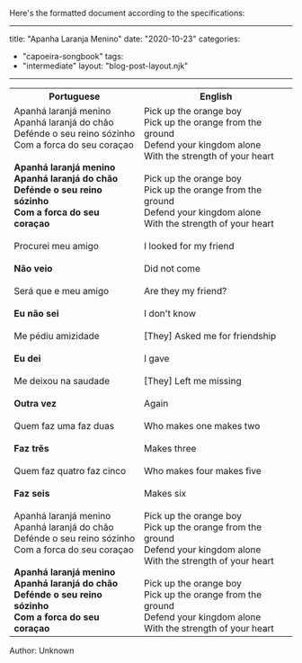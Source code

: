 Here's the formatted document according to the specifications:

---
title: "Apanha Laranja Menino"
date: "2020-10-23"
categories: 
  - "capoeira-songbook"
tags: 
  - "intermediate"
layout: "blog-post-layout.njk"
---

<table class="capoeira-table">
    <tr class="header-row">
        <th>Portuguese</th>
        <th>English</th>
    </tr>
    <tr>
        <td>Apanhá laranjá menino<br>
Apanhá laranjá do chão<br>
Defénde o seu reino sózinho<br>
Com a forca do seu coraçao<br>
<br>
<strong>Apanhá laranjá menino</strong><br>
<strong>Apanhá laranjá do chão</strong><br>
<strong>Defénde o seu reino sózinho</strong><br>
<strong>Com a forca do seu coraçao</strong><br>
<br>
Procurei meu amigo<br>
<br>
<strong>Não veio</strong><br>
<br>
Será que e meu amigo<br>
<br>
<strong>Eu não sei</strong><br>
<br>
Me pédiu amizidade<br>
<br>
<strong>Eu dei</strong><br>
<br>
Me deixou na saudade<br>
<br>
<strong>Outra vez</strong><br>
<br>
Quem faz uma faz duas<br>
<br>
<strong>Faz três</strong><br>
<br>
Quem faz quatro faz cinco<br>
<br>
<strong>Faz seis</strong><br>
<br>
Apanhá laranjá menino<br>
Apanhá laranjá do chão<br>
Defénde o seu reino sózinho<br>
Com a forca do seu coraçao<br>
<br>
<strong>Apanhá laranjá menino</strong><br>
<strong>Apanhá laranjá do chão</strong><br>
<strong>Defénde o seu reino sózinho</strong><br>
<strong>Com a forca do seu coraçao</strong></td>
        <td>Pick up the orange boy<br>
Pick up the orange from the ground<br>
Defend your kingdom alone<br>
With the strength of your heart<br>
<br>
Pick up the orange boy<br>
Pick up the orange from the ground<br>
Defend your kingdom alone<br>
With the strength of your heart<br>
<br>
I looked for my friend<br>
<br>
Did not come<br>
<br>
Are they my friend?<br>
<br>
I don't know<br>
<br>
[They] Asked me for friendship<br>
<br>
I gave<br>
<br>
[They] Left me missing<br>
<br>
Again<br>
<br>
Who makes one makes two<br>
<br>
Makes three<br>
<br>
Who makes four makes five<br>
<br>
Makes six<br>
<br>
Pick up the orange boy<br>
Pick up the orange from the ground<br>
Defend your kingdom alone<br>
With the strength of your heart<br>
<br>
Pick up the orange boy<br>
Pick up the orange from the ground<br>
Defend your kingdom alone<br>
With the strength of your heart</td>
    </tr>
</table>

<figcaption>
Author: Unknown
</figcaption>